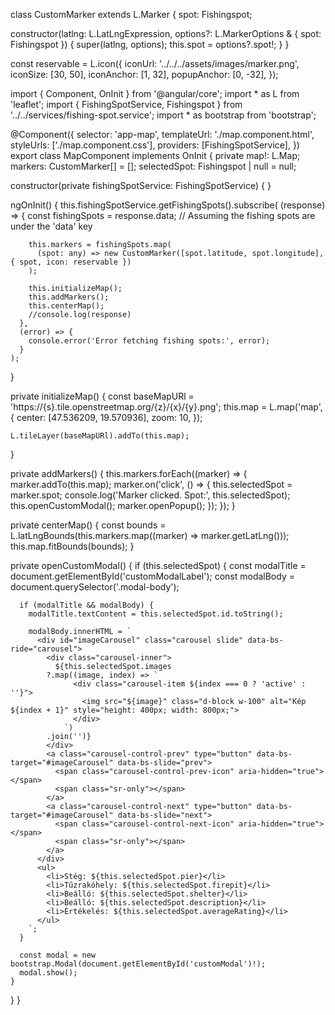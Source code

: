 class CustomMarker extends L.Marker {
  spot: Fishingspot;

  constructor(latlng: L.LatLngExpression, options?: L.MarkerOptions & { spot: Fishingspot }) {
    super(latlng, options);
    this.spot = options?.spot!;
  }
}

const reservable = L.icon({
  iconUrl: '../../../assets/images/marker.png',
  iconSize: [30, 50],
  iconAnchor: [1, 32],
  popupAnchor: [0, -32],
});

import { Component, OnInit } from '@angular/core';
import * as L from 'leaflet';
import { FishingSpotService, Fishingspot } from '../../services/fishing-spot.service';
import * as bootstrap from 'bootstrap';

@Component({
  selector: 'app-map',
  templateUrl: './map.component.html',
  styleUrls: ['./map.component.css'],
  providers: [FishingSpotService],
})
export class MapComponent implements OnInit {
  private map!: L.Map;
  markers: CustomMarker[] = [];
  selectedSpot: Fishingspot | null = null;

  constructor(private fishingSpotService: FishingSpotService) { }

  ngOnInit() {
    this.fishingSpotService.getFishingSpots().subscribe(
      (response) => {
        const fishingSpots = response.data; // Assuming the fishing spots are under the 'data' key

        this.markers = fishingSpots.map(
          (spot: any) => new CustomMarker([spot.latitude, spot.longitude], { spot, icon: reservable })
        );

        this.initializeMap();
        this.addMarkers();
        this.centerMap();
        //console.log(response)
      },
      (error) => {
        console.error('Error fetching fishing spots:', error);
      }
    );
  }

  private initializeMap() {
    const baseMapURl = 'https://{s}.tile.openstreetmap.org/{z}/{x}/{y}.png';
    this.map = L.map('map', {
      center: [47.536209, 19.570936],
      zoom: 10,
    });

    L.tileLayer(baseMapURl).addTo(this.map);
  }

  private addMarkers() {
    this.markers.forEach((marker) => {
      marker.addTo(this.map);
      marker.on('click', () => {
        this.selectedSpot = marker.spot;
        console.log('Marker clicked. Spot:', this.selectedSpot);
        this.openCustomModal();
        marker.openPopup();
      });
    });
  }

  private centerMap() {
    const bounds = L.latLngBounds(this.markers.map((marker) => marker.getLatLng()));
    this.map.fitBounds(bounds);
  }

  private openCustomModal() {
    if (this.selectedSpot) {
      const modalTitle = document.getElementById('customModalLabel');
      const modalBody = document.querySelector('.modal-body');

      if (modalTitle && modalBody) {
        modalTitle.textContent = this.selectedSpot.id.toString();

        modalBody.innerHTML = `
          <div id="imageCarousel" class="carousel slide" data-bs-ride="carousel">
            <div class="carousel-inner">
              ${this.selectedSpot.images
            ?.map((image, index) => `
                  <div class="carousel-item ${index === 0 ? 'active' : ''}">
                    <img src="${image}" class="d-block w-100" alt="Kép ${index + 1}" style="height: 400px; width: 800px;">
                  </div>
                `)
            .join('')}
            </div>
            <a class="carousel-control-prev" type="button" data-bs-target="#imageCarousel" data-bs-slide="prev">
              <span class="carousel-control-prev-icon" aria-hidden="true"></span>
              <span class="sr-only"></span>
            </a>
            <a class="carousel-control-next" type="button" data-bs-target="#imageCarousel" data-bs-slide="next">
              <span class="carousel-control-next-icon" aria-hidden="true"></span>
              <span class="sr-only"></span>
            </a>
          </div>
          <ul>
            <li>Stég: ${this.selectedSpot.pier}</li>
            <li>Tűzrakóhely: ${this.selectedSpot.firepit}</li>
            <li>Beálló: ${this.selectedSpot.shelter}</li>
            <li>Beálló: ${this.selectedSpot.description}</li>
            <li>Értékelés: ${this.selectedSpot.averageRating}</li>
          </ul>
        `;
      }

      const modal = new bootstrap.Modal(document.getElementById('customModal')!);
      modal.show();
    }
  }
}
